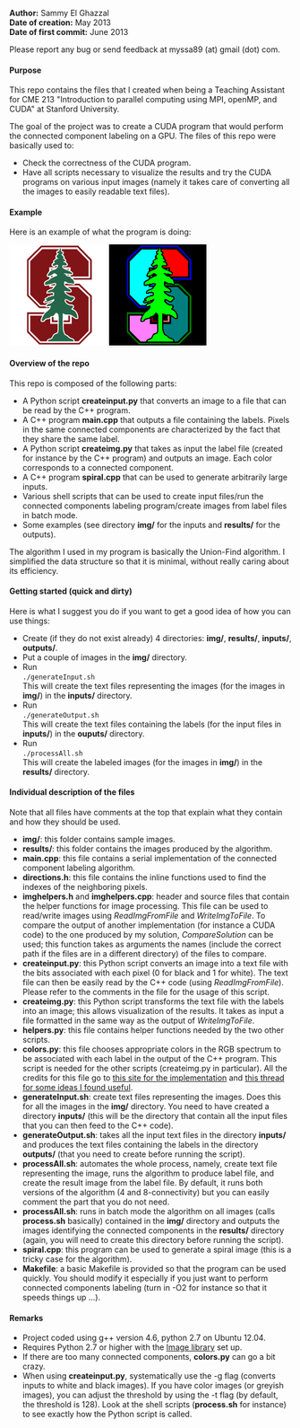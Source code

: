 **Author:** Sammy El Ghazzal  
**Date of creation:** May 2013  
**Date of first commit:** June 2013  

Please report any bug or send feedback at myssa89 (at) gmail (dot) com.  

#### Purpose  

This repo contains the files that I created when being a Teaching Assistant for CME 213 "Introduction to parallel computing using MPI, openMP, and CUDA" at Stanford University. 

The goal of the project was to create a CUDA program that would perform the connected component labeling on a GPU. The files of this repo were basically used to: 
* Check the correctness of the CUDA program.
* Have all scripts necessary to visualize the results and try the CUDA programs on various input images (namely it takes care of converting all the images to easily readable text files).

#### Example

Here is an example of what the program is doing:

![Input image](./singleexample/input.png "Input")       ![Output image](./singleexample/output.png "Output")

#### Overview of the repo

This repo is composed of the following parts: 
* A Python script **createinput.py** that converts an image to a file that can be read by the C++ program.
* A C++ program **main.cpp** that outputs a file containing the labels. Pixels in the same connected components are characterized by the fact that they share the same label. 
* A Python script **createimg.py** that takes as input the label file (created for instance by the C++ program) and outputs an image. Each color corresponds to a connected component.
* A C++ program **spiral.cpp** that can be used to generate arbitrarily large inputs. 
* Various shell scripts that can be used to create input files/run the connected components labeling program/create images from label files in batch mode.
* Some examples (see directory **img/** for the inputs and **results/** for the outputs).

The algorithm I used in my program is basically the Union-Find algorithm. I simplified the data structure so that it is minimal, without really caring about its efficiency.

#### Getting started (quick and dirty)

Here is what I suggest you do if you want to get a good idea of how you can use things:
* Create (if they do not exist already) 4 directories: **img/**, **results/**, **inputs/**, **outputs/**.
* Put a couple of images in the **img/** directory.
* Run   
`./generateInput.sh`  
This will create the text files representing the images (for the images in **img/**) in the **inputs/** directory.
* Run  
`./generateOutput.sh`  
This will create the text files containing the labels (for the input files in **inputs/**) in the **ouputs/** directory.
* Run  
 `./processAll.sh`  
 This will create the labeled images (for the images in **img/**) in the **results/** directory. 

#### Individual description of the files

Note that all files have comments at the top that explain what they contain and how they should be used. 

* **img/**: this folder contains sample images.
* **results/**: this folder contains the images produced by the algorithm.
* **main.cpp**: this file contains a serial implementation of the connected component labeling algorithm.
* **directions.h**: this file contains the inline functions used to find the indexes of the neighboring pixels.
* **imghelpers.h** and **imghelpers.cpp**: header and source files that contain the helper functions for image processing. This file can be used to read/write images using *ReadImgFromFile* and *WriteImgToFile*. To compare the output of another implementation (for instance a CUDA code) to the one produced by my solution, *CompareSolution* can be used; this function takes as arguments the names (include the correct path if the files are in a different directory) of the files to compare. 
* **createinput.py**: this Python script converts an image into a text file with the bits associated with each pixel (0 for black and 1 for white). The text file can then be easily read by the C++ code (using *ReadImgFromFile*). Please refer to the comments 
in the file for the usage of this script. 
* **createimg.py**: this Python script transforms the text file with the labels into an image; this allows visualization of the results. It takes as input a file formatted in the same way as the output of *WriteImgToFile*. 
* **helpers.py**: this file contains helper functions needed by the two other scripts. 
* **colors.py**: this file chooses appropriate colors in the RGB spectrum to be associated with each label in the output of the C++ program. This script is needed for the other scripts (createimg.py in particular). All the credits for this file go to [this site for the implementation](http://www.8bitrobot.com/wp-content/uploads/2011/09/colorgen.txt) and [this thread for some ideas I found useful](http://stackoverflow.com/questions/4296249/how-do-i-convert-a-hex-triplet-to-an-rgb-tuple-and-back).
* **generateInput.sh**: create text files representing the images. Does this for all the images in the **img/** directory. You need to have created a directory **inputs/** (this will be the directory that contain all the input files that you can then feed to the C++ code). 
* **generateOutput.sh**: takes all the input text files in the directory **inputs/** and produces the text files containing the labels in the directory **outputs/** (that you need to create before running the script). 
* **processAll.sh**: automates the whole process, namely, create text file representing the image, runs the algorithm to produce label file, and create the result image from the label file. By default, it runs both versions of the algorithm (4 and 8-connectivity) but you can easily comment the part that you do not need. 
* **processAll.sh**: runs in batch mode the algorithm on all images (calls **process.sh** basically) contained in the **img/** directory and outputs the images identifying the connected components in the **results/** directory (again, you will need to create this directory before running the script). 
* **spiral.cpp**: this program can be used to generate a spiral image (this is a tricky case for the algorithm).
* **Makefile**: a basic Makefile is provided so that the program can be used quickly. You should modify it especially if you just want to perform connected components labeling (turn in -O2 for instance so that it speeds things up ...).

#### Remarks  
* Project coded using g++ version 4.6, python 2.7 on Ubuntu 12.04.
* Requires Python 2.7 or higher with the [Image library](http://www.pythonware.com/products/pil/) set up. 
* If there are too many connected components, **colors.py** can go a bit crazy. 
* When using **createinput.py**, systematically use the -g flag (converts inputs to white and black images). If you have color images (or greyish images), you can adjust the threshold by using the -t flag (by default, the threshold is 128). Look at the shell scripts (<strong>process.sh</strong> for instance) to see exactly how the Python script is called.
